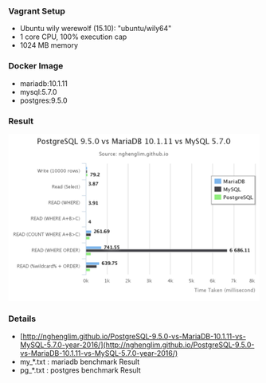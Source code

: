 ### Vagrant Setup
- Ubuntu wily werewolf (15.10): "ubuntu/wily64"
- 1 core CPU, 100% execution cap
- 1024 MB memory

### Docker Image
- mariadb:10.1.11
- mysql:5.7.0
- postgres:9.5.0

### Result
![chart](chart.png?raw=true "Chart")

### Details
- [http://nghenglim.github.io/PostgreSQL-9.5.0-vs-MariaDB-10.1.11-vs-MySQL-5.7.0-year-2016/](http://nghenglim.github.io/PostgreSQL-9.5.0-vs-MariaDB-10.1.11-vs-MySQL-5.7.0-year-2016/)
- my_*.txt : mariadb benchmark Result
- pg_*.txt : postgres benchmark Result
